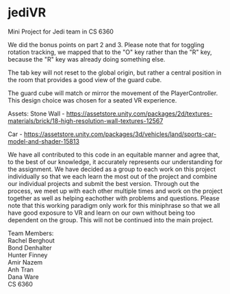 # jediVR
Mini Project for Jedi team in CS 6360

We did the bonus points on part 2 and 3. Please note that for toggling rotation tracking, we mapped that to the "O" key rather than the "R" key, because the "R" key was already doing something else.

The tab key will not reset to the global origin, but rather a central position in the room that provides a good view of the guard cube.

The guard cube will match or mirror the movement of the PlayerController. This design choice was chosen for a seated VR experience.

Assets:
Stone Wall - https://assetstore.unity.com/packages/2d/textures-materials/brick/18-high-resolution-wall-textures-12567

Car - https://assetstore.unity.com/packages/3d/vehicles/land/sports-car-model-and-shader-15813

We have all contributed to this code in an equitable manner and agree that, to the best of our knowledge, it accurately represents our understanding for the assignment. We have decided as a group to each work on this project individually so that we each learn the most out of the project and combine our individual projects and submit the best version. Through out the process, we meet up with each other multiple times and work on the project together as well as helping eachother with problems and questions. Please note that this working paradigm only work for this miniphrase so that we all have good exposure to VR and learn on our own without being too dependent on the group. This will not be continued into the main project.

Team Members:\
Rachel Berghout\
Bond Denhalter\
Hunter Finney\
Amir Nazem\
Anh Tran\
Dana Ware\
CS 6360
